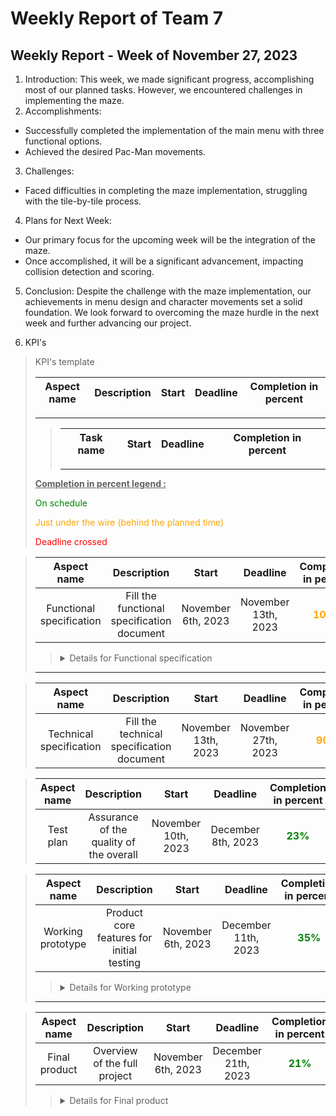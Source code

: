 # Weekly Report of Team 7
## Weekly Report - Week of November 27, 2023
1. Introduction:
This week, we made significant progress, accomplishing most of our planned tasks. However, we encountered challenges in implementing the maze.
2. Accomplishments:
- Successfully completed the implementation of the main menu with three functional options.
- Achieved the desired Pac-Man movements.
3. Challenges:
- Faced difficulties in completing the maze implementation, struggling with the tile-by-tile process.
4. Plans for Next Week:
- Our primary focus for the upcoming week will be the integration of the maze.
- Once accomplished, it will be a significant advancement, impacting collision detection and scoring.
5. Conclusion:
Despite the challenge with the maze implementation, our achievements in menu design and character movements set a solid foundation. We look forward to overcoming the maze hurdle in the next week and further advancing our project.


6. KPI's
>KPI's template 
>
>Aspect name|Description|Start|Deadline|Completion in percent|
>|:-:|:-:|:-:|:-:|:-:|
>---
>>|Task name|Start|Deadline|Completion in percent|
>>|:-:|:-:|:-:|:-:|
>>---
>**<u>Completion in percent legend :</u>**
>
><span style=color:green>On schedule</span>
>
><span style=color:orange>Just under the wire (behind the planned time)</span>
>
><span style=color:red>Deadline crossed</span>




>|Aspect name|Description|Start|Deadline|Completion in percent|
>|:-:|:-:|:-:|:-:|:-:|
>|Functional specification|Fill the functional specification document|November 6th, 2023|November 13th, 2023|<span style=color:orange>**100%**</span>|
>><details>
>>  <summary>Details for Functional specification</summary>
>>  
>>  |Task name|Start|Deadline|Completion in percent|
>>  |:-:|:-:|:-:|:-:|
>>  |Analyze call for tender|November 6th, 2023|November 8th, 2023|<span style=color:green>**100%**</span>|
>>  |Mindmap ideas|November 6th, 2023|November 8th, 2023|<span style=color:green>**100%**</span>|
>>  |Reverse mindmap|November 6th, 2023|November 8th, 2023|<span style=color:green>**100%**</span>|
>></details>
>---


>|Aspect name|Description|Start|Deadline|Completion in percent|
>|:-:|:-:|:-:|:-:|:-:|
>|Technical specification|Fill the technical specification document|November 13th, 2023|November 27th, 2023|<span style=color:orange>**90%**</span>|
<!-- >><details>
>>  <summary>Details for Technical specification</summary>
>>  
>>  |Task name|Start|Deadline|Completion in percent|
>>  |:-:|:-:|:-:|:-:|
>>  |||||
>></details> -->

>|Aspect name|Description|Start|Deadline|Completion in percent|
>|:-:|:-:|:-:|:-:|:-:|
>|Test plan|Assurance of the quality of the overall|November 10th, 2023|December 8th, 2023|<span style=color:green>**23%**</span>|
<!-- >><details>
>>  <summary>Details for Test plan</summary>
>>  
>>  |Task name|Start|Deadline|Completion in percent|
>>  |:-:|:-:|:-:|:-:|
>>  |||||
>></details>
>--- -->

>|Aspect name|Description|Start|Deadline|Completion in percent|
>|:-:|:-:|:-:|:-:|:-:|
>|Working prototype|Product core features for initial testing|November 6th, 2023|December 11th, 2023|<span style=color:green>**35%**</span>|
>><details>
>>  <summary>Details for Working prototype</summary>
>>  
>>  |Task name|Start|Deadline|Completion in percent|
>>  |:-:|:-:|:-:|:-:|
>>  |Create sprites|November 17th, 2023|November 27th, 2023|<span style=color:green>**100%**</span>|
>>  |Create the main menu|November 17th, 2023|December 1th, 2023|<span style=color:green>**100%**</span>|
>>  |Create mazes + implementation|November 17th, 2023|December 1th, 2023|<span style=color:red>**75%**</span>|
>>  |Implement Pac-Man’s movement|November 17th, 2023|December 1th, 2023|<span style=color:green>**100%**</span>|
>>  |Implement collisions||December 8th, 2023|<span style=color:white>**0%**</span>|
>>  |Implement ghost’s movement|December 4th, 2023|December 8th, 2023|<span style=color:white>**0%**</span>|
>>  |Scoring||December 8th, 2023|<span style=color:white>**0%**</span>|
>>  |Create the settings menu|November 20th, 2023|December 8th, 2023|<span style=color:green>**60%**</span>|
>></details>
>---

>|Aspect name|Description|Start|Deadline|Completion in percent|
>|:-:|:-:|:-:|:-:|:-:|
>|Final product|Overview of the full project|November 6th, 2023| December 21th, 2023|<span style=color:green>**21%**</span>|
>><details>
>>  <summary>Details for Final product</summary>
>>  
>>  |Task name|Start|Deadline|Completion in percent|
>>  |:-:|:-:|:-:|:-:|
>>  |Functional specification|November 6th, 2023|November 13th, 2023|<span style=color:orange>**100%**</span>|
>>  |Technical specification|November 13th, 2023|November 27th, 2023|<span style=color:orange>**100%**</span>|
>>  |Test plan|November 10th, 2023|December 8th, 2023|<span style=color:green>**23%**</span>|
>>  |Working prototype|November 6th, 2023|December 11th, 2023|<span style=color:green>**35%**</span>|
>>  |High Score||December 8th, 2023|<span style=color:white>**0%**</span>|
>>  |Implement game over menu||December 17th, 2023|<span style=color:white>**0%**</span>|
>>  |Implement key binds||December 17th, 2023|<span style=color:white>**0%**</span>|
>>  |Implement sounds||December 17th, 2023|<span style=color:white>**0%**</span>|
>></details>




